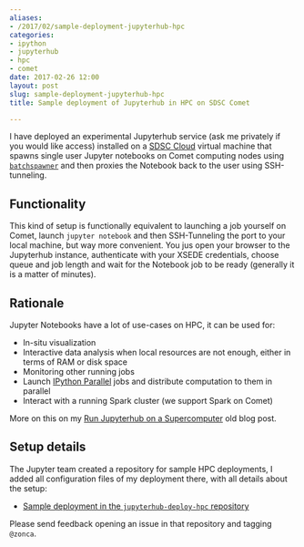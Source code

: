 ```yaml
---
aliases:
- /2017/02/sample-deployment-jupyterhub-hpc
categories:
- ipython
- jupyterhub
- hpc
- comet
date: 2017-02-26 12:00
layout: post
slug: sample-deployment-jupyterhub-hpc
title: Sample deployment of Jupyterhub in HPC on SDSC Comet

---
```


I have deployed an experimental Jupyterhub service (ask me privately if you would like access) installed on a [SDSC Cloud](http://www.sdsc.edu/services/it/cloud.html) virtual machine that spawns single user Jupyter notebooks on Comet computing nodes using [`batchspawner`](https://github.com/jupyterhub/batchspawner) and then proxies the Notebook back to the user using SSH-tunneling.

## Functionality

This kind of setup is functionally equivalent to launching a job yourself on Comet, launch `jupyter notebook` and then SSH-Tunneling the port to your local machine, but way more convenient. You jus open your browser to  the Jupyterhub instance, authenticate with your XSEDE credentials, choose queue and job length and wait for the Notebook job to be ready (generally it is a matter of minutes).

## Rationale

Jupyter Notebooks have a lot of use-cases on HPC, it can be used for:

* In-situ visualization
* Interactive data analysis when local resources are not enough, either in terms of RAM or disk space
* Monitoring other running jobs
* Launch [IPython Parallel](https://github.com/ipython/ipyparallel) jobs and distribute computation to them in parallel
* Interact with a running Spark cluster (we support Spark on Comet)

More on this on my [Run Jupyterhub on a Supercomputer](https://zonca.github.io/2015/04/jupyterhub-hpc.html) old blog post.

## Setup details

The Jupyter team created a repository for sample HPC deployments, I added all configuration files of my deployment there, with all details about the setup:

* [Sample deployment in the `jupyterhub-deploy-hpc` repository](https://github.com/jupyterhub/jupyterhub-deploy-hpc/tree/master/batchspawner-xsedeoauth-sshtunnel-sdsccomet)

Please send feedback opening an issue in that repository and tagging `@zonca`.
